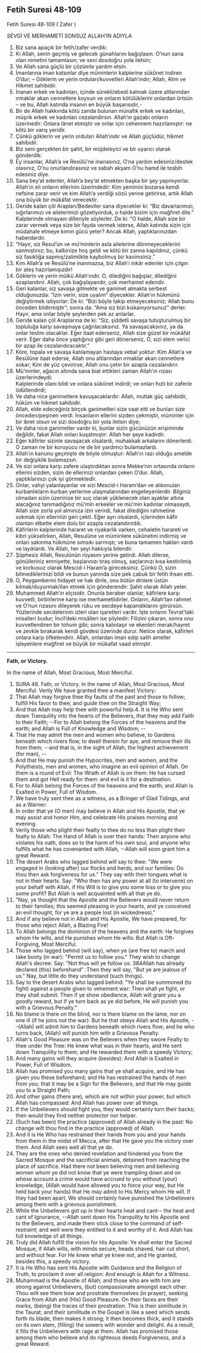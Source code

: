
## Fetih Suresi 48-109

Fetih Suresi 48-109 ( Zafer )

SEVGİ VE MERHAMETİ SONSUZ ALLAH’IN ADIYLA

1. Biz sana apaçık bir fetih/zafer verdik:
2. Ki Allah, senin geçmiş ve gelecek günahlarını bağışlasın. O’nun sana olan nimetini tamamlasın; ve seni dosdoğru yola iletsin;
3. Ve Allah sana güçlü bir çözümle yardım etsin.
4. İmanlarına iman katsınlar diye müminlerin kalplerine sükûnet indiren O’dur; – Göklerin ve yerin orduları/kuvvetleri Allah’ındır; Allah, Alim ve Hikmet sahibidir.
5. İnanan erkek ve kadınları, içinde sürekli/ebedi kalmak üzere altlarından ırmaklar akan cennetlere koysun ve onların kötülüklerini onlardan örtsün – ve bu, Allah katında insanın en büyük başarısıdır,-
6. Bir de Allah hakkında kötü zanda bulunan münafık erkek ve kadınları, müşrik erkek ve kadınları cezalandırsın. Allah’ın gazabı onların üzerinedir: Onlara lânet etmiştir ve onlar için cehennem hazırlamıştır: ne kötü bir varış yeridir.
7. Çünkü göklerin ve yerin orduları Allah’ındır ve Allah güçlüdür, hikmet sahibidir.
8. Biz seni gerçekten bir şahit, bir müjdeleyici ve bir uyarıcı olarak gönderdik:
9. Ey insanlar, Allah’a ve Resûlü’ne inanasınız, O’na yardım edesiniz/destek olasınız, O’nu onurlandırasınız ve sabah akşam O’nu hamd ile tesbih edesiniz diye.
10. Sana bey’at edenler, Allah’a bey’at etmekten başka bir şey yapmıyorlar. Allah’ın eli onların ellerinin üzerindedir: Kim yeminini bozarsa kendi nefsine zarar verir ve kim Allah’a verdiği sözü yerine getirirse, artık Allah ona büyük bir mükâfat verecektir.
11. Geride kalan çöl Arapları/Bedeviler sana diyecekler ki: “Biz davarlarımızı, sığırlarımızı ve ailelerimizi gözetiyorduk, o halde bizim için mağfiret dile.” Kalplerinde olmayanı dilleriyle söylerler. De ki: “O halde, Allah size bir zarar vermek veya size bir fayda vermek isterse, Allah katında sizin için müdahale etmeye kimin gücü yeter? Ancak Allah, yaptıklarınızdan haberdardır.
12. “Hayır, siz Resul’ün ve mü’minlerin asla ailelerine dönmeyeceklerini sanmıştınız; bu, kalbinize hoş geldi ve kötü bir zanna kapıldınız, çünkü siz fasıklığa sapmış/zalimlikte kaybolmuş bir kavimsiniz.”
13. Kim Allah’a ve Resûlü’ne inanmazsa, biz Allah’ı inkâr edenler için çılgın bir ateş hazırlamışızdır!
14. Göklerin ve yerin mülkü Allah’ındır. O, dilediğini bağışlar, dilediğini azaplandırır. Allah, çok bağışlayandır, çok merhamet edendir.
15. Geri kalanlar, siz savaşa gitmekte ve ganimet almakta serbest olduğunuzda: “İzin verin, size uyalım” diyecekler. Allah’ın hükmünü değiştirmek istiyorlar: De ki: “Bizi böyle takip etmeyeceksiniz; Allah bunu önceden bildirmiştir”; sonra da: “Ama siz bizi kıskanıyorsunuz” derler. Hayır, ama onlar böyle şeylerden pek az anlarlar.
16. Geride kalan çöl Araplarına de ki: “Siz, şiddetli savaşa tutuşturulmuş bir topluluğa karşı savaşmaya çağrılacaksınız. Ya savaşacaksınız, ya da onlar teslim olacaklar. Eğer itaat ederseniz, Allah size güzel bir mükâfat verir. Eğer daha önce yaptığınız gibi geri dönerseniz, O, sizi elem verici bir azap ile cezalandıracaktır.”
17. Köre, topala ve savaşa katılamayan hastaya vebal yoktur: Kim Allah’a ve Resûlüne itaat ederse, Allah onu altlarından ırmaklar akan cennetlere sokar; Kim de yüz çevirirse, Allah onu çetin bir azapla cezalandırır.
18. Mü’minler, ağacın altında sana biat ettikleri zaman Allah’ın rızası üzerlerindeydi:  
    Kalplerinde olanı bildi ve onlara sükûnet indirdi; ve onları hızlı bir zaferle ödüllendirdi;
19. Ve daha nice ganimetlere kavuşacaklardır: Allah, mutlak güç sahibidir, hüküm ve hikmet sahibidir.
20. Allah, elde edeceğiniz birçok ganimetleri size vaat etti ve bunları size önceden/peşinen verdi. İnsanların ellerini sizden çekmiştir, müminler için bir ibret olsun ve sizi dosdoğru bir yola iletsin diye;
21. Ve daha nice ganimetler vardır ki, bunlar sizin gücünüzün erişiminde değildir, fakat Allah onları kuşatmıştır: Allah her şeye kadirdir.
22. Eğer kâfirler sizinle savaşacak olsalardı, muhakkak arkalarını dönerlerdi. O zaman ne bir koruyucu ne de bir yardımcı bulamazlardı.
23. Allah’ın kanunu geçmişte de böyle olmuştur: Allah’ın razı olduğu amelde bir değişiklik bulamazsın.
24. Ve sizi onlara karşı zafere ulaştırdıktan sonra Mekke’nin ortasında onların ellerini sizden, sizin de ellerinizi onlardan çeken O’dur. Allah, yaptıklarınızı çok iyi görmektedir.
25. Onlar, vahyi yalanlayanlar ve sizi Mescid-i Haram’dan ve alıkonulan kurbanlıkların kurban yerlerine ulaşmalarından engelleyenlerdir. Bilginiz olmadan sizin üzerinize bir suç olarak yüklenecek olan ayaklar altına alacağınız tanımadığınız mü’min erkekler ve mü’min kadınlar olmasaydı, Allah size zorla yol almınıza izin verirdi, fakat dilediğini rahmetine sokmak için ellerinizi geri çekti. Eğer ayrı olsalardı, içlerinden kâfir olanları elbette elem dolu bir azapla cezalandırırdık.
26. Kâfirlerin kalplerinde hararet ve riyakarlık varken, cehaletin harareti ve kibri yükselirken, Allah, Resulüne ve müminlere sükûnetini indirmiş ve onları sakınma hükmüne sımsıkı sarmıştı; ve buna tamamen hakları vardı ve layıklardı. Ve Allah, her şeyi hakkıyla bilendir.
27. Şüphesiz Allah, Resulünün rüyasını yerine getirdi. Allah dilerse, gönülleriniz emniyette, başlarınızı tıraş olmuş, saçlarınızı kısa kestirilmiş ve korkusuz olarak Mescid-i Haram’a gireceksiniz. Çünkü O, sizin bilmediklerinizi bildi ve bunun yanında size pek çabuk bir fetih ihsan etti.
28. O, Peygamberini hidayet ve hak dinle, onu bütün dinlere üstün kılmak/duyurmak/ilan etmek için gönderendir: Şahit olarak Allah yeter.
29. Muhammed Allah’ın elçisidir. Onunla beraber olanlar, kâfirlere karşı kuvvetli, birbirlerine karşı ise merhametlidirler. Onların, Allah’tan rahmet ve O’nun rızasını dileyerek rüku ve secdeye kapandıklarını görürsün. Yüzlerinde secdelerinin izleri olan işaretleri vardır. İşte onların Tevrat’taki misalleri budur; İncil’deki misâlleri ise şöyledir: Filizini çıkaran, sonra onu kuvvetlendiren bir tohum gibi; sonra kalınlaşır ve ekenleri merak/hayret ve zevkle bırakarak kendi gövdesi üzerinde durur. Netice olarak, kâfirleri onlara karşı öfkelendirir. Allah, onlardan iman edip salih ameller işleyenlere mağfiret ve büyük bir mükafat vaad etmiştir.


---

**Fath, or Victory.** 

In the name of Allah, Most Gracious, Most Merciful. 


1. SURA 48. Fath, or Victory. In the name of Allah, Most
Gracious, Most Merciful. Verily We have granted thee a manifest
Victory:
2. That Allah may forgive thee thy faults of the past and those
to follow; fulfill His favor to thee; and guide thee on the
Straight Way;
3. And that Allah may help thee with powerful help.4. It is He Who sent down Tranquility into the hearts of the
Believers, that they may add Faith to their Faith; --For to
Allah belong the Forces of the heavens and the earth; and Allah
is Full of Knowledge and Wisdom; --
5. That He may admit the men and women who believe, to Gardens
beneath which rivers flow, to dwell therein for aye, and remove
their ills from them; --and that is, in the sight of Allah, the
highest achievement (for man), --
6. And that He may punish the Hypocrites, men and women, and the
Polytheists, men and women, who imagine an evil opinion of
Allah. On them is a round of Evil: The Wrath of Allah is on
them: He has cursed them and got Hell ready for them: and evil
is it for a destination.
7. For to Allah belong the Forces of the heavens and the earth;
and Allah is Exalted in Power, Full of Wisdom.
8. We have truly sent thee as a witness, as a Bringer of Glad
Tidings, and as a Warner:
9. In order that ye (O men) may believe in Allah and His
Apostle, that ye may assist and honor Him, and celebrate His
praises morning and evening.
10. Verily those who plight their fealty to thee do no less than
plight their fealty to Allah: The Hand of Allah is over their
hands: Then anyone who violates his oath, does so to the harm of
his own soul, and anyone who fulfills what he has covenanted
with Allah, --Allah will soon grant him a great Reward.
11. The desert Arabs who lagged behind will say to thee: "We
were engaged in (looking after) our flocks and herds, and our
families: Do thou then ask forgiveness for us." They say with
their tongues what is not in their hearts. Say: "Who then has
any power at all (to intervene) on your behalf with Allah, if
His Will is to give you some loss or to give you some profit?
But Allah is well acquainted with all that ye do.
12. "Nay, ye thought that the Apostle and the Believers would
never return to their families; this seemed pleasing in your
hearts, and ye conceived an evil thought, for ye are a people
lost (in wickedness)."
13. And if any believe not in Allah and His Apostle, We have
prepared, for those who reject Allah, a Blazing Fire!
14. To Allah belongs the dominion of the heavens and the earth:
He forgives whom He wills, and He punishes whom He wills: But
Allah is Oft-Forgiving, Most Merciful.
15. Those who lagged behind (will say), when ye (are free to)
march and take booty (in war): "Permit us to follow you." They
wish to change Allah's decree: Say: "Not thus will ye follow us:
384Allah has already declared (this) beforehand" :Then they will
say, "But ye are jealous of us." Nay, but little do they
understand (such things).
16. Say to the desert Arabs who lagged behind: "Ye shall be
summoned (to fight) against a people given to vehement war: Then
shall ye fight, or they shall submit. Then if ye show obedience,
Allah will grant you a goodly reward, but if ye turn back as ye
did before, He will punish you with a Grievous Penalty."
17. No blame is there on the blind, nor is there blame on the
lame, nor on one ill (if he joins not the war): But he that
obeys Allah and His Apostle, --(Allah) will admit him to Gardens
beneath which rivers flow; and he who turns back, (Allah) will
punish him with a Grievous Penalty.
18. Allah's Good Pleasure was on the Believers when they swore
Fealty to thee under the Tree: He knew what was in their hearts,
and He sent down Tranquility to them; and He rewarded them with
a speedy Victory;
19. And many gains will they acquire (besides): And Allah is
Exalted in Power, Full of Wisdom.
20. Allah has promised you many gains that ye shall acquire, and
He has given you these beforehand; and He has restrained the
hands of men from you; that it may be a Sign for the Believers,
and that He may guide you to a Straight Path;
21. And other gains (there are), which are not within your
power, but which Allah has compassed: And Allah has power over
all things.
22. If the Unbelievers should fight you, they would certainly
turn their backs; then would they find neither protector nor
helper.
23. (Such has been) the practice (approved) of Allah already in
the past: No change wilt thou find in the practice (approved) of
Allah.
24. And it is He Who has restrained their hands from you and
your hands from them in the midst of Mecca, after that He gave
you the victory over them. And Allah sees well all that ye do.
25. They are the ones who denied revelation and hindered you
from the Sacred Mosque and the sacrificial animals, detained
from reaching the place of sacrifice. Had there not been
believing men and believing women whom ye did not know that ye
were trampling down and on whose account a crime would have
accrued to you without (your) knowledge, (Allah would have
allowed you to force your way, but He held back your hands) that
He may admit to His Mercy whom He will. If they had been apart,
We should certainly have punished the Unbelievers among them
with a grievous punishment.
26. While the Unbelievers got up in their hearts heat and cant--
the heat and cant of Ignorance, --Allah sent down His
Tranquility to His Apostle and to the Believers, and made them
stick close to the command of self-restraint; and well were they
entitled to it and worthy of it. And Allah has full knowledge of
all things.
27. Truly did Allah fulfill the vision for His Apostle: Ye shall
enter the Sacred Mosque, if Allah wills, with minds secure,
heads shaved, hair cut short, and without fear. For He knew what
ye knew not, and He granted, besides this, a speedy victory.
28. It is He Who has sent His Apostle with Guidance and the
Religion of Truth, to proclaim it over all religion: And enough
is Allah for a Witness.
29. Muhammad is the Apostle of Allah; and those who are with him
are strong against Unbelievers, (but) compassionate amongst each
other. Thou wilt see them bow and prostrate themselves (in
prayer), seeking Grace from Allah and (His) Good Pleasure. On
their faces are their marks, (being) the traces of their
prostration. This is their similitude in the Taurat; and their
similitude in the Gospel is like a seed which sends forth its
blade, then makes it strong; it then becomes thick, and it
stands on its own stem, (filling) the sowers with wonder and
delight. As a result, it fills the Unbelievers with rage at
them. Allah has promised those among them who believe and do
righteous deeds Forgiveness, and a great Reward.